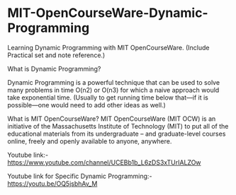 # MIT-OpenCourseWare-Dynamic-Programming
Learning Dynamic Programming with MIT OpenCourseWare.  (Include Practical set and note reference.)

What is Dynamic Programming?

Dynamic Programming is a powerful technique that can be used to solve many problems in time O(n2) or O(n3) for which a naive approach would take exponential time. (Usually to get running time below that—if it is possible—one would need to add other ideas as well.)

What is MIT OpenCourseWare?
MIT OpenCourseWare (MIT OCW) is an initiative of the Massachusetts Institute of Technology (MIT) to put all of the educational materials from its undergraduate – and graduate-level courses online, freely and openly available to anyone, anywhere.

Youtube link:-
https://www.youtube.com/channel/UCEBb1b_L6zDS3xTUrIALZOw

Youtube link for Specific Dynamic Programming:-
https://youtu.be/OQ5jsbhAv_M
